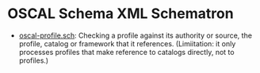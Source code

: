 # OSCAL Schema XML Schematron

* [oscal-profile.sch](oscal-profile.sch): Checking a profile against its authority or source, the profile, catalog or framework that it references. (Limiitation: it only processes profiles that make reference to catalogs directly, not to profiles.)
